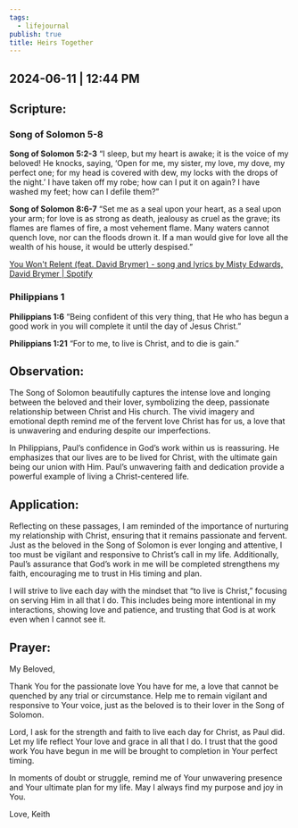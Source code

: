 ```yaml
---
tags:
  - lifejournal
publish: true
title: Heirs Together
---
```



## 2024-06-11 | 12:44 PM

## Scripture:

### Song of Solomon 5-8

**Song of Solomon 5:2-3**
“I sleep, but my heart is awake; it is the voice of my beloved! He knocks, saying, ‘Open for me, my sister, my love, my dove, my perfect one; for my head is covered with dew, my locks with the drops of the night.’ I have taken off my robe; how can I put it on again? I have washed my feet; how can I defile them?”

**Song of Solomon 8:6-7**
“Set me as a seal upon your heart, as a seal upon your arm; for love is as strong as death, jealousy as cruel as the grave; its flames are flames of fire, a most vehement flame. Many waters cannot quench love, nor can the floods drown it. If a man would give for love all the wealth of his house, it would be utterly despised.”

[You Won't Relent (feat. David Brymer) - song and lyrics by Misty Edwards, David Brymer | Spotify](https://open.spotify.com/track/01dPxcBaWnKbIRbgdVESs9?si=WVyiuYGxS9usepjE0biZqw&pi=u-BbFqVkK7RmOW)

### Philippians 1

**Philippians 1:6**
“Being confident of this very thing, that He who has begun a good work in you will complete it until the day of Jesus Christ.”

**Philippians 1:21**
“For to me, to live is Christ, and to die is gain.”

## Observation:

The Song of Solomon beautifully captures the intense love and longing between the beloved and their lover, symbolizing the deep, passionate relationship between Christ and His church. The vivid imagery and emotional depth remind me of the fervent love Christ has for us, a love that is unwavering and enduring despite our imperfections.

In Philippians, Paul’s confidence in God’s work within us is reassuring. He emphasizes that our lives are to be lived for Christ, with the ultimate gain being our union with Him. Paul’s unwavering faith and dedication provide a powerful example of living a Christ-centered life.

## Application:

Reflecting on these passages, I am reminded of the importance of nurturing my relationship with Christ, ensuring that it remains passionate and fervent. Just as the beloved in the Song of Solomon is ever longing and attentive, I too must be vigilant and responsive to Christ’s call in my life. Additionally, Paul’s assurance that God’s work in me will be completed strengthens my faith, encouraging me to trust in His timing and plan.

I will strive to live each day with the mindset that “to live is Christ,” focusing on serving Him in all that I do. This includes being more intentional in my interactions, showing love and patience, and trusting that God is at work even when I cannot see it.

## Prayer:

My Beloved,

Thank You for the passionate love You have for me, a love that cannot be quenched by any trial or circumstance. Help me to remain vigilant and responsive to Your voice, just as the beloved is to their lover in the Song of Solomon.

Lord, I ask for the strength and faith to live each day for Christ, as Paul did. Let my life reflect Your love and grace in all that I do. I trust that the good work You have begun in me will be brought to completion in Your perfect timing.

In moments of doubt or struggle, remind me of Your unwavering presence and Your ultimate plan for my life. May I always find my purpose and joy in You.

Love,
Keith


